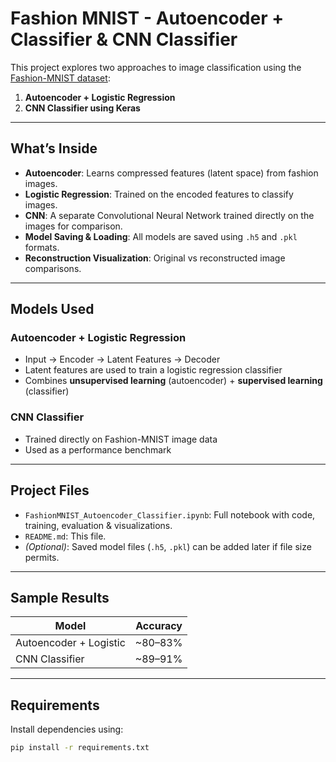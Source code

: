 # Fashion MNIST - Autoencoder + Classifier & CNN Classifier

This project explores two approaches to image classification using the [Fashion-MNIST dataset](https://github.com/zalandoresearch/fashion-mnist):

1. **Autoencoder + Logistic Regression**
2. **CNN Classifier using Keras**

---

##  What’s Inside

- **Autoencoder**: Learns compressed features (latent space) from fashion images.
- **Logistic Regression**: Trained on the encoded features to classify images.
- **CNN**: A separate Convolutional Neural Network trained directly on the images for comparison.
- **Model Saving & Loading**: All models are saved using `.h5` and `.pkl` formats.
- **Reconstruction Visualization**: Original vs reconstructed image comparisons.

---

##  Models Used

###  Autoencoder + Logistic Regression
- Input → Encoder → Latent Features → Decoder
- Latent features are used to train a logistic regression classifier
- Combines **unsupervised learning** (autoencoder) + **supervised learning** (classifier)

###  CNN Classifier
- Trained directly on Fashion-MNIST image data
- Used as a performance benchmark

---

##  Project Files

- `FashionMNIST_Autoencoder_Classifier.ipynb`: Full notebook with code, training, evaluation & visualizations.
- `README.md`: This file.
- *(Optional)*: Saved model files (`.h5`, `.pkl`) can be added later if file size permits.

---

## Sample Results

| Model                      | Accuracy   |
|---------------------------|------------|
| Autoencoder + Logistic    | ~80–83%    |
| CNN Classifier            | ~89–91%    |

---

##  Requirements

Install dependencies using:

```bash
pip install -r requirements.txt

